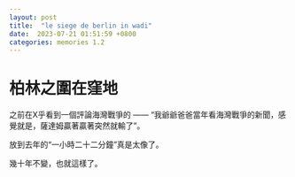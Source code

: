 ```yaml
---
layout: post
title:  "le siege de berlin in wadi"
date:  2023-07-21 01:51:59 +0800
categories: memories 1.2
---
```


# 柏林之圍在窪地

之前在X乎看到一個評論海灣戰爭的 —— “我爺爺爸爸當年看海灣戰爭的新聞，感覺就是，薩達姆贏著贏著突然就輸了”。  


放到去年的“一小時二十二分鐘”真是太像了。  


幾十年不變，也就這樣了。  
